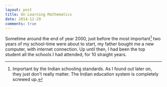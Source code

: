 ```yaml
---
layout: post
title: On Learning Mathematics
date: 2014-12-29
comments: true
---
```


Sometime around the end of year 2000, just before the most important[^1]
two years of my school-time were about to start, my father bought me a
new computer, with internet connection. Up until then, I had been the
top student all the schools I had attended, for 10 straight
years.


[^1]: Important by the Indian schooling standards. As I found out later on, they
just don't really matter. The Indian education system is completely
screwed up.


